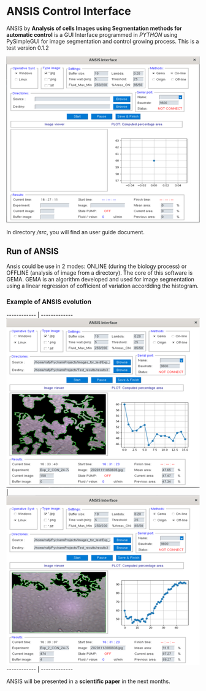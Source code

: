 # ANSIS Control Interface
ANSIS by **Analysis of cells Images using Segmentation methods for automatic control** is a GUI Interface programmed in *PYTHON* using PySimpleGUI for image segmentation and control growing process. 
This is a test version 0.1.2

![image info](./src/ima1.png)

In directory */src*, you will find an user guide document.

## Run of ANSIS
Ansis could be use in 2 modes: ONLINE (during the biology process) or OFFLINE (analysis of image from a directory). The core of this software is GEMA. GEMA is an algorithm developed and used for image segmentation using a linear regression of cofficient of variation accordding the histogram. 

### Example of ANSIS evolution

------------ | -------------
![image info](./src/ima2.png) | ![image info](./src/ima4.png)
------------ | -------------


ANSIS will be presented in a **scientific paper** in the next months.
